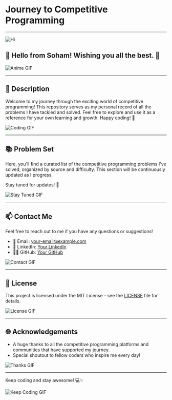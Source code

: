 # Journey to Competitive Programming
---

![Hi](https://path/to/your/hi-image.png)

## 👋 Hello from Soham! Wishing you all the best. 🌟

![Anime GIF](https://path/to/your/anime-gif.gif)

---

## 🌟 Description
Welcome to my journey through the exciting world of competitive programming! This repository serves as my personal record of all the problems I have tackled and solved. Feel free to explore and use it as a reference for your own learning and growth. Happy coding! 🚀

![Coding GIF](https://media.giphy.com/media/L1R1tvI9svkIWwpVYr/giphy.gif)

---

## 📚 Problem Set
Here, you'll find a curated list of the competitive programming problems I've solved, organized by source and difficulty. This section will be continuously updated as I progress.

Stay tuned for updates! 🎉

![Stay Tuned GIF](https://media.giphy.com/media/3o6ZsYhV3B53u5VHz6/giphy.gif)

---

## 📫 Contact Me
Feel free to reach out to me if you have any questions or suggestions!

- 📧 Email: [your-email@example.com](mailto:your-email@example.com)
- 💼 LinkedIn: [Your LinkedIn](https://www.linkedin.com/in/your-profile)
- 🐱‍💻 GitHub: [Your GitHub](https://github.com/your-profile)

![Contact GIF](https://media.giphy.com/media/26BRuo6sLetdllPAQ/giphy.gif)

---

## 🎨 License
This project is licensed under the MIT License - see the [LICENSE](LICENSE) file for details.

![License GIF](https://media.giphy.com/media/l0HlMWkBueBe1C3gI/giphy.gif)

---

## 🌐 Acknowledgements
- A huge thanks to all the competitive programming platforms and communities that have supported my journey.
- Special shoutout to fellow coders who inspire me every day!

![Thanks GIF](https://media.giphy.com/media/l41lG2MCZQhZlqWhu/giphy.gif)

---

Keep coding and stay awesome! 💻✨

![Keep Coding GIF](https://media.giphy.com/media/1ynCEtlgMPAeNAqdnu/giphy.gif)

